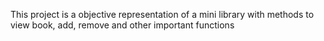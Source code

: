 This project is a objective representation of a mini library
with methods to view book, add, remove and other important functions